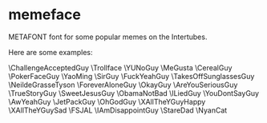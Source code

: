 memeface
========

METAFONT font for some popular memes on the Intertubes.

Here are some examples:

\ChallengeAcceptedGuy
\Trollface
\YUNoGuy
\MeGusta
\CerealGuy
\PokerFaceGuy
\YaoMing
\SirGuy
\FuckYeahGuy
\TakesOffSunglassesGuy
\NeildeGrasseTyson
\ForeverAloneGuy
\OkayGuy
\AreYouSeriousGuy
\TrueStoryGuy
\SweetJesusGuy
\ObamaNotBad
\ILiedGuy
\YouDontSayGuy
\AwYeahGuy
\JetPackGuy
\OhGodGuy
\XAllTheYGuyHappy
\XAllTheYGuySad
\FSJAL
\IAmDisappointGuy
\StareDad
\NyanCat
